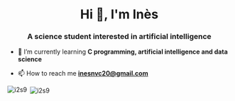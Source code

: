 <h1 align="center">Hi 👋, I'm Inès</h1>

<h3 align="center">A science student interested in artificial intelligence</h3>

- 🌱 I’m currently learning **C programming, artificial intelligence and data science**

- 📫 How to reach me **inesnvc20@gmail.com**
<p align="left">
</p>

<p><img align="left" src="https://github-readme-stats.vercel.app/api/top-langs?username=i2s9&show_icons=true&locale=en&layout=compact" alt="i2s9" /></p>

<p>&nbsp;<img align="center" src="https://github-readme-stats.vercel.app/api?username=i2s9&show_icons=true&locale=en" alt="i2s9" /></p>

